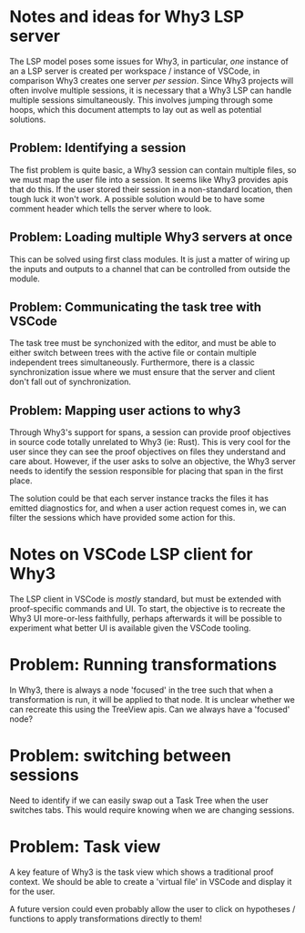 # Notes and ideas for Why3 LSP server

The LSP model poses some issues for Why3, in particular, *one* instance of an a LSP server is created per workspace / instance of VSCode, in comparison Why3 creates one server *per session*.
Since Why3 projects will often involve multiple sessions, it is necessary that a Why3 LSP can handle multiple sessions simultaneously.
This involves jumping through some hoops, which this document attempts to lay out as well as potential solutions.

## Problem: Identifying a session

The fist problem is quite basic, a Why3 session can contain multiple files, so we must map the user file into a session. It seems like Why3 provides apis that do this. If the user stored their session in a non-standard location, then tough luck it won't work. A possible solution would be to have some comment header which tells the server where to look.

## Problem: Loading multiple Why3 servers at once

This can be solved using first class modules. It is just a matter of wiring up the inputs and outputs to a channel that can be controlled from outside the module.

## Problem: Communicating the task tree with VSCode

The task tree must be synchonized with the editor, and must be able to either switch between trees with the active file or contain multiple independent trees simultaneously.
Furthermore, there is a classic synchronization issue where we must ensure that the server and client don't fall out of synchronization.

## Problem: Mapping user actions to why3

Through Why3's support for spans, a session can provide proof objectives in source code totally unrelated to Why3 (ie: Rust). This is very cool for the user since they can see the proof objectives on files they understand and care about. However, if the user asks to solve an objective, the Why3 server needs to identify the session responsible for placing that span in the first place.

The solution could be that each server instance tracks the files it has emitted diagnostics for, and when a user action request comes in, we can filter the sessions which have provided some action for this.

# Notes on VSCode LSP client for Why3

The LSP client in VSCode is *mostly* standard, but must be extended with proof-specific commands and UI.
To start, the objective is to recreate the Why3 UI more-or-less faithfully, perhaps afterwards it will be possible to experiment what better UI is available given the VSCode tooling.

# Problem: Running transformations

In Why3, there is always a node 'focused' in the tree such that when a transformation is run, it will be applied to that node. It is unclear whether we can recreate this using the TreeView apis. Can we always have a 'focused' node?

# Problem: switching between sessions

Need to identify if we can easily swap out a Task Tree when the user switches tabs. This would require knowing when we are changing sessions.

# Problem: Task view

A key feature of Why3 is the task view which shows a traditional proof context.
We should be able to create a 'virtual file' in VSCode and display it for the user.

A future version could even probably allow the user to click on hypotheses / functions to apply transformations directly to them!

